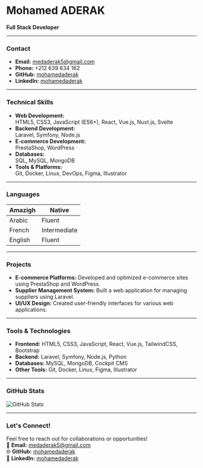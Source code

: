 # Mohamed ADERAK
**Full Stack Developer**

---

### Contact
- **Email:** medaderak5@gmail.com  
- **Phone:** +212 639 634 162  
- **GitHub:** [mohamedaderak](https://github.com/mohamedaderak)  
- **LinkedIn:** [mohamedaderak](https://www.linkedin.com/in/mohamedaderak)  

---

### Technical Skills
- **Web Development:**  
  HTML5, CSS3, JavaScript (ES6+), React, Vue.js, Nuxt.js, Svelte  
- **Backend Development:**  
  Laravel, Symfony, Node.js  
- **E-commerce Development:**  
  PrestaShop, WordPress  
- **Databases:**  
  SQL, MySQL, MongoDB  
- **Tools & Platforms:**  
  Git, Docker, Linux, DevOps, Figma, Illustrator  

---

### Languages
| Amazigh | Native |
|---------|--------|
| Arabic  | Fluent |
| French  | Intermediate |
| English | Fluent |

---

### Projects
- **E-commerce Platforms:** Developed and optimized e-commerce sites using PrestaShop and WordPress.  
- **Supplier Management System:** Built a web application for managing suppliers using Laravel.  
- **UI/UX Design:** Created user-friendly interfaces for various web applications.  

---

### Tools & Technologies
- **Frontend:** HTML5, CSS3, JavaScript, React, Vue.js, TailwindCSS, Bootstrap  
- **Backend:** Laravel, Symfony, Node.js, Python  
- **Databases:** MySQL, MongoDB, Cockpit CMS  
- **Other Tools:** Git, Docker, Linux, Figma, Illustrator  

---

### GitHub Stats
![GitHub Stats](https://github-readme-stats.vercel.app/api?username=mohamedaderak&show_icons=true&theme=dark)

---

### Let's Connect!
Feel free to reach out for collaborations or opportunities!  
📧 **Email:** medaderak5@gmail.com  
🌐 **GitHub:** [mohamedaderak](https://github.com/mohamedaderak)  
🔗 **LinkedIn:** [mohamedaderak](https://www.linkedin.com/in/mohamedaderak)  



<!---
medader5/medader5 is a ✨ special ✨ repository because its `README.md` (this file) appears on your GitHub profile.
You can click the Preview link to take a look at your changes.
--->
